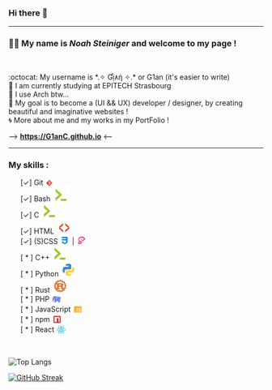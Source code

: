 ### Hi there :raised_hands: 

_______________________________________________________________________________________________________________

### :man_student: My name is *Noah Steiniger* and welcome to my page !

<br>

:octocat: My username is  &ast;.✧ Ɠị۸ή ✧.&ast;  or G1an (it's easier to write)
<br> 
:school: I am currently studying at EPITECH Strasbourg
<br>
:penguin: I use Arch btw...
<br>
:bridge_at_night: My goal is to become a (UI && UX) developer / designer, by creating beautiful and imaginative websites !
<br>
:cyclone: More about me and my works in my PortFolio !

-->   **https://G1anC.github.io**   <--

_______________________________________________________________________________________________________________

### My skills :

&nbsp;&nbsp;&nbsp;&nbsp;&nbsp;&nbsp;<span>[&#10003;]</span> Git <img src="https://raw.githubusercontent.com/BeardedBear/bearded-icons/2d38104fa3ca8be27eb246bf02913aa864812f26/icons/git.svg" height=15 style="vertical-align: -3px;"><br>
&nbsp;&nbsp;&nbsp;&nbsp;&nbsp;&nbsp;<span>[&#10003;]</span> Bash <img src="https://raw.githubusercontent.com/BeardedBear/bearded-icons/0c6fc83506d8ab4a0b613459321fe7c6540a5e70/icons/shell.svg" style="vertical-align: -3px;"><br>
&nbsp;&nbsp;&nbsp;&nbsp;&nbsp;&nbsp;<span>[&#10003;]</span> C <img src="https://raw.githubusercontent.com/BeardedBear/bearded-icons/0c6fc83506d8ab4a0b613459321fe7c6540a5e70/icons/shell.svg" style="vertical-align: -3px;"><br>
&nbsp;&nbsp;&nbsp;&nbsp;&nbsp;&nbsp;<span>[&#10003;]</span> HTML <img src="https://raw.githubusercontent.com/BeardedBear/bearded-icons/2d38104fa3ca8be27eb246bf02913aa864812f26/icons/html.svg" style="vertical-align: -3px;"><br>
&nbsp;&nbsp;&nbsp;&nbsp;&nbsp;&nbsp;<span>[&#10003;]</span> (S)CSS <img src="https://raw.githubusercontent.com/BeardedBear/bearded-icons/0c6fc83506d8ab4a0b613459321fe7c6540a5e70/icons/css.svg" height = 20px style="vertical-align: -3px;"> | <img src="https://raw.githubusercontent.com/BeardedBear/bearded-icons/0c6fc83506d8ab4a0b613459321fe7c6540a5e70/icons/scss.svg" height = 20px style="vertical-align: -3px;"><br>
&nbsp;&nbsp;&nbsp;&nbsp;&nbsp;&nbsp;<span>[ * ]</span> C++ <img src="https://raw.githubusercontent.com/BeardedBear/bearded-icons/0c6fc83506d8ab4a0b613459321fe7c6540a5e70/icons/shell.svg" style="vertical-align: -3px;"><br>
&nbsp;&nbsp;&nbsp;&nbsp;&nbsp;&nbsp;<span>[ * ]</span> Python <img src="https://raw.githubusercontent.com/BeardedBear/bearded-icons/2d38104fa3ca8be27eb246bf02913aa864812f26/icons/python.svg" style="vertical-align: -3px;"><br>
&nbsp;&nbsp;&nbsp;&nbsp;&nbsp;&nbsp;<span>[ * ]</span> Rust <img src="https://raw.githubusercontent.com/BeardedBear/bearded-icons/2d38104fa3ca8be27eb246bf02913aa864812f26/icons/rust.svg" style="vertical-align: -3px;"><br>
&nbsp;&nbsp;&nbsp;&nbsp;&nbsp;&nbsp;<span>[ * ]</span> PHP <img src="https://raw.githubusercontent.com/BeardedBear/bearded-icons/2d38104fa3ca8be27eb246bf02913aa864812f26/icons/php.svg" height = 20px style="vertical-align: -5px;"><br>
&nbsp;&nbsp;&nbsp;&nbsp;&nbsp;&nbsp;<span>[ * ]</span> JavaScript <img src="https://raw.githubusercontent.com/BeardedBear/bearded-icons/2d38104fa3ca8be27eb246bf02913aa864812f26/icons/js.svg" height = 20px style="vertical-align: -5px;"><br>
&nbsp;&nbsp;&nbsp;&nbsp;&nbsp;&nbsp;<span>[ * ]</span> npm <img src="https://raw.githubusercontent.com/BeardedBear/bearded-icons/2d38104fa3ca8be27eb246bf02913aa864812f26/icons/npm.svg" height = 20px style="vertical-align: -5px;"><br>
&nbsp;&nbsp;&nbsp;&nbsp;&nbsp;&nbsp;<span>[ * ]</span> React <img src="https://raw.githubusercontent.com/BeardedBear/bearded-icons/2d38104fa3ca8be27eb246bf02913aa864812f26/icons/react.svg" height = 20px style="vertical-align: -5px;"><br>


<br>

![Top Langs](https://github-readme-stats.vercel.app/api/top-langs/?username=G1anC&layout=compact&theme=github_dark)

[![GitHub Streak](https://streak-stats.demolab.com/?user=G1anC&theme=github_dark)](https://git.io/streak-stats)

